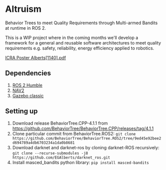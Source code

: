 # Altruism
Behavior Trees to meet Quality Requirements through Multi-armed Bandits at runtime in ROS 2.

This is a WIP project where in the coming months we'll develop a framework for a general and reusable software architectures to meet quality requirements e.g. safety, reliability, energy efficiency applied to robotics. 

[ICRA Poster Alberts[1140].pdf](https://github.com/EGAlberts/altruism/files/11591028/ICRA.Poster.Alberts.1140.pdf)

## Dependencies 
1. [ROS 2 Humble](https://docs.ros.org/en/humble/Installation.html)
2. [NAV2](https://navigation.ros.org/getting_started/index.html#installation)
3. [Gazebo classic](http://classic.gazebosim.org/)

## Setting up 
1. Download release BehaviorTree.CPP-4.1.1 from https://github.com/BehaviorTree/BehaviorTree.CPP/releases/tag/4.1.1
2. Clone particular commit from BehaviorTree.ROS2: `git clone https://github.com/BehaviorTree/BehaviorTree.ROS2/tree/9ed45e92bee2d694789a4db6703234a1da0b8681`
3. Download darknet and darknet-ros by cloning darknet-ROS recursively: `git clone --recurse-submodules -j8 https://github.com/EGAlberts/darknet_ros.git`
4. Install masced_bandits python library: `pip install masced-bandits`
